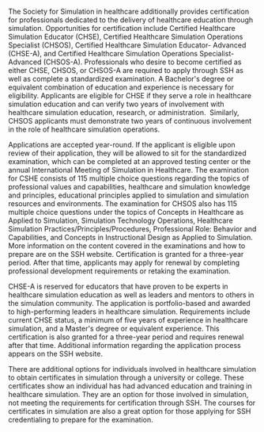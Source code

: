 The Society for Simulation in healthcare additionally provides certification for professionals dedicated to the delivery of healthcare education through simulation. Opportunities for certification include Certified Healthcare Simulation Educator (CHSE), Certified Healthcare Simulation Operations Specialist (CHSOS), Certified Healthcare Simulation Educator- Advanced (CHSE-A), and Certified Healthcare Simulation Operations Specialist-Advanced (CHSOS-A). Professionals who desire to become certified as either CHSE, CHSOS, or CHSOS-A are required to apply through SSH as well as complete a standardized examination. A Bachelor's degree or equivalent combination of education and experience is necessary for eligibility. Applicants are eligible for CHSE if they serve a role in healthcare simulation education and can verify two years of involvement with healthcare simulation education, research, or administration.  Similarly, CHSOS applicants must demonstrate two years of continuous involvement in the role of healthcare simulation operations.

Applications are accepted year-round. If the applicant is eligible upon review of their application, they will be allowed to sit for the standardized examination, which can be completed at an approved testing center or the annual International Meeting of Simulation in Healthcare. The examination for CSHE consists of 115 multiple choice questions regarding the topics of professional values and capabilities, healthcare and simulation knowledge and principles, educational principles applied to simulation and simulation resources and environments. The examination for CHSOS also has 115 multiple choice questions under the topics of Concepts in Healthcare as Applied to Simulation, Simulation Technology Operations, Healthcare Simulation Practices/Principles/Procedures, Professional Role: Behavior and Capabilities, and Concepts in Instructional Design as Applied to Simulation. More information on the content covered in the examinations and how to prepare are on the SSH website. Certification is granted for a three-year period. After that time, applicants may apply for renewal by completing professional development requirements or retaking the examination.

CHSE-A is reserved for educators that have proven to be experts in healthcare simulation education as well as leaders and mentors to others in the simulation community. The application is portfolio-based and awarded to high-performing leaders in healthcare simulation. Requirements include current CHSE status, a minimum of five years of experience in healthcare simulation, and a Master's degree or equivalent experience. This certification is also granted for a three-year period and requires renewal after that time. Additional information regarding the application process appears on the SSH website.

There are additional options for individuals involved in healthcare simulation to obtain certificates in simulation through a university or college. These certificates show an individual has had advanced education and training in healthcare simulation. They are an option for those involved in simulation, not meeting the requirements for certification through SSH. The courses for certificates in simulation are also a great option for those applying for SSH credentialing to prepare for the examination.